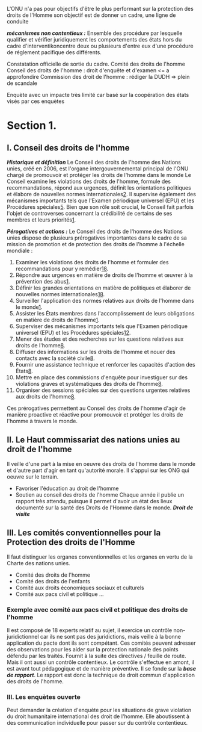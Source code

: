 L'ONU n'a pas pour objectifs d'être le plus performant sur la protection des droits de l'Homme son objectif est de donner un cadre, une ligne de conduite

***mécanismes non contentieux :***
Ensemble des procédure par lesquelle qualifier et vérifier  juridiquement les comportements des états hors du cadre d'interventikoncentre deux ou plusieurs d'entre eux d'une procédure de réglement pacifique des différents.

Constatation officielle de sortie du cadre.
Comité des droits de l'homme 
Conseil des droits de l'homme : droit d'enquête et d'examen <= a approfondire 
Commission des droit de l'homme : rédiger la DUDH => plein de scandale

Enquète avec un impacte très limité car basé sur la coopération des états visés par ces enquètes 

# Section 1.
## I. Conseil des droits de l'homme
***Historique et définition***
Le Conseil des droits de l'homme des Nations unies, créé en 2006, est l'organe intergouvernemental principal de l'ONU chargé de promouvoir et protéger les droits de l'homme dans le monde Le Conseil examine les violations des droits de l'homme, formule des recommandations, répond aux urgences, définit les orientations politiques et élabore de nouvelles normes internationales[2](https://unric.org/fr/ressources/lonu-en-bref/les-droits-de-lhomme/). Il supervise également des mécanismes importants tels que l'Examen périodique universel (EPU) et les Procédures spéciales[5](https://ilga.org/fr/conseil-droits-homme/). Bien que son rôle soit crucial, le Conseil fait parfois l'objet de controverses concernant la crédibilité de certains de ses membres et leurs priorités[1](https://fr.wikipedia.org/wiki/Conseil_des_droits_de_l'homme_des_Nations_unies).

***Pérogatives et actions :***
Le Conseil des droits de l'homme des Nations unies dispose de plusieurs prérogatives importantes dans le cadre de sa mission de promotion et de protection des droits de l'homme à l'échelle mondiale :
1. Examiner les violations des droits de l'homme et formuler des recommandations pour y remédier[1](https://unric.org/fr/ressources/lonu-en-bref/les-droits-de-lhomme/)[8](https://www.ecodroit.fr/comment-fonctionne-le-conseil-des-droits-de-lhomme-de-lonu/).
2. Répondre aux urgences en matière de droits de l'homme et œuvrer à la prévention des abus[1](https://unric.org/fr/ressources/lonu-en-bref/les-droits-de-lhomme/).
3. Définir les grandes orientations en matière de politiques et élaborer de nouvelles normes internationales[1](https://unric.org/fr/ressources/lonu-en-bref/les-droits-de-lhomme/)[8](https://www.ecodroit.fr/comment-fonctionne-le-conseil-des-droits-de-lhomme-de-lonu/).
4. Surveiller l'application des normes relatives aux droits de l'homme dans le monde[1](https://unric.org/fr/ressources/lonu-en-bref/les-droits-de-lhomme/).
5. Assister les États membres dans l'accomplissement de leurs obligations en matière de droits de l'homme[1](https://unric.org/fr/ressources/lonu-en-bref/les-droits-de-lhomme/).
6. Superviser des mécanismes importants tels que l'Examen périodique universel (EPU) et les Procédures spéciales[1](https://unric.org/fr/ressources/lonu-en-bref/les-droits-de-lhomme/)[2](https://ilga.org/fr/conseil-droits-homme/).
7. Mener des études et des recherches sur les questions relatives aux droits de l'homme[8](https://www.ecodroit.fr/comment-fonctionne-le-conseil-des-droits-de-lhomme-de-lonu/).
8. Diffuser des informations sur les droits de l'homme et nouer des contacts avec la société civile[8](https://www.ecodroit.fr/comment-fonctionne-le-conseil-des-droits-de-lhomme-de-lonu/).
9. Fournir une assistance technique et renforcer les capacités d'action des États[8](https://www.ecodroit.fr/comment-fonctionne-le-conseil-des-droits-de-lhomme-de-lonu/).
10. Mettre en place des commissions d'enquête pour investiguer sur des violations graves et systématiques des droits de l'homme[8](https://www.ecodroit.fr/comment-fonctionne-le-conseil-des-droits-de-lhomme-de-lonu/).
11. Organiser des sessions spéciales sur des questions urgentes relatives aux droits de l'homme[8](https://www.ecodroit.fr/comment-fonctionne-le-conseil-des-droits-de-lhomme-de-lonu/).

Ces prérogatives permettent au Conseil des droits de l'homme d'agir de manière proactive et réactive pour promouvoir et protéger les droits de l'homme à travers le monde.

## II. Le Haut commissariat des nations unies au droit de l'homme
Il veille d'une part à la mise en oeuvre des droits de l'homme dans le monde et d'autre part d'agir en tant qu'autorité morale. Il s'appui sur les ONG qui oeuvre sur le terrain.
- Favoriser l'éducation au droit de l'homme
- Soutien au conseil des droits de l'homme
Chaque année il publie un rapport très attendu, puisque il permet d'avoir un état des lieux documenté sur la santé des Droits de l'Homme dans le monde.
***Droit de visite***

## III. Les comités conventionnelles pour la Protection des droits de l'Homme
Il faut distinguer les organes conventionnelles et les organes en vertu de la Charte des nations unies.
- Comité des droits de l'homme
- Comité des droits de l'enfants
- Comité aux droits économiques sociaux et culturels
- Comité aux pacs civil et politique ...

### Exemple avec comité aux pacs civil et politique des droits de l'homme
Il est composé de 18 experts relatif au sujet, il exercice un contrôle non-juridictionnel car ils ne sont pas des juridictions, mais veille à la bonne application du pacte dont ils sont compétant. Ces comités peuvent adresser des observations pour les aider sur la protection nationale des points défendu par les traités. Fournit à la suite des directives / feuille de route.
Mais il ont aussi un contrôle contentieux. 
Le contrôle s'effectue en amont, il est avant tout pédagogique et de manière préventive. Il se fonde sur la ***base de rapport***. Le rapport est donc la technique de droit commun d'application des droits de l'homme.


### III. Les enquètes ouverte
Peut demander la création d'enquète pour les situations de grave violation du droit humanitaire international des droit de l'homme.
Elle aboutissent à des communication individuelle pour passer sur du contrôle contentieux.


